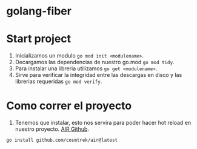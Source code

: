 # golang-fiber

# Start project
1. Inicializamos un modulo `go mod init <modulename>`.
2. Decargamos las dependencias de nuestro go.mod `go mod tidy`.
3. Para instalar una libreria utilizamos `go get <modulename>`.
4. Sirve para verificar la integridad entre las descargas en disco y las librerias requeridas `go mod verify`.

# Como correr el proyecto
1. Tenemos que instalar, esto nos servira para poder hacer hot reload en nuestro proyecto. [AIR Github](https://github.com/cosmtrek/air#readme). 
```bash
go install github.com/cosmtrek/air@latest
```

